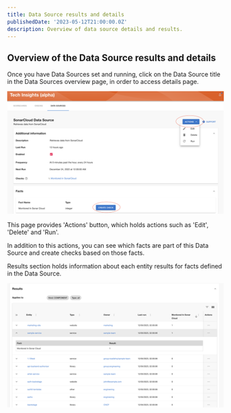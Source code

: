 ```yaml
---
title: Data Source results and details
publishedDate: '2023-05-12T21:00:00.0Z'
description: Overview of data source details and results.
---
```


## Overview of the Data Source results and details

Once you have Data Sources set and running, click on the Data Source title in the Data Sources overview page, in order to access details page.

![Data Source Details](./data-source-details.png)

This page provides 'Actions' button, which holds actions such as 'Edit', 'Delete' and 'Run'.

In addition to this actions, you can see which facts are part of this Data Source and create checks based on those facts.

Results section holds information about each entity results for facts defined in the Data Source.

![Data Results](./data-source-results.png)
